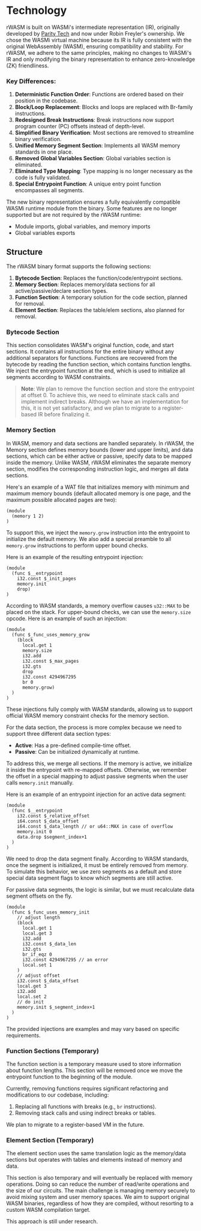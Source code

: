 # Technology

rWASM is built on WASMi's intermediate representation (IR),
originally developed by [Parity Tech](https://github.com/wasmi-labs/wasmi) and now under Robin Freyler's ownership.
We chose the WASMi virtual machine because its IR is fully consistent with the original WebAssembly (WASM),
ensuring compatibility and stability.
For rWASM, we adhere to the same principles,
making no changes to WASMi's IR and only modifying the binary representation to enhance zero-knowledge
(ZK) friendliness.

### Key Differences:

1. **Deterministic Function Order**: Functions are ordered based on their position in the codebase.
2. **Block/Loop Replacement**: Blocks and loops are replaced with Br-family instructions.
3. **Redesigned Break Instructions**: Break instructions now support program counter (PC) offsets instead of depth-level.
4. **Simplified Binary Verification**: Most sections are removed to streamline binary verification.
5. **Unified Memory Segment Section**: Implements all WASM memory standards in one place.
6. **Removed Global Variables Section**: Global variables section is eliminated.
7. **Eliminated Type Mapping**: Type mapping is no longer necessary as the code is fully validated.
8. **Special Entrypoint Function**: A unique entry point function encompasses all segments.

The new binary representation ensures a fully equivalently compatible WASMi runtime module from the binary.
Some features are no longer supported but are not required by the rWASM runtime:

- Module imports, global variables, and memory imports
- Global variables exports

## Structure

The rWASM binary format supports the following sections:

1. **Bytecode Section**: Replaces the function/code/entrypoint sections.
2. **Memory Section**: Replaces memory/data sections for all active/passive/declare section types.
3. **Function Section**: A temporary solution for the code section, planned for removal.
4. **Element Section**: Replaces the table/elem sections, also planned for removal.

### Bytecode Section

This section consolidates WASM's original function, code, and start sections.
It contains all instructions for the entire binary without any additional separators for functions.
Functions are recovered from the bytecode by reading the function section, which contains function lengths.
We inject the entrypoint function at the end, which is used to initialize all segments according to WASM constraints.

> **Note**: We plan to remove the function section and store the entrypoint at offset 0. To achieve this, we need to eliminate stack calls and implement indirect breaks. Although we have an implementation for this, it is not yet satisfactory, and we plan to migrate to a register-based IR before finalizing it.

### Memory Section

In WASM, memory and data sections are handled separately.
In rWASM, the Memory section defines memory bounds (lower and upper limits), and data sections,
which can be either active or passive, specify data to be mapped inside the memory.
Unlike WASM, rWASM eliminates the separate memory section,
modifies the corresponding instruction logic, and merges all data sections.

Here's an example of a WAT file that initializes memory with minimum and maximum memory bounds
(default allocated memory is one page, and the maximum possible allocated pages are two):

```wat
(module
  (memory 1 2)
)
```

To support this, we inject the `memory.grow` instruction into the entrypoint to initialize the default memory.
We also add a special preamble to all `memory.grow` instructions to perform upper bound checks.

Here is an example of the resulting entrypoint injection:

```wat
(module
  (func $__entrypoint
    i32.const $_init_pages
    memory.init
    drop)
)
```

According to WASM standards, a memory overflow causes `u32::MAX` to be placed on the stack.
For upper-bound checks, we can use the `memory.size` opcode.
Here is an example of such an injection:

```wat
(module
  (func $_func_uses_memory_grow
    (block
      local.get 1
      memory.size
      i32.add
      i32.const $_max_pages
      i32.gts
      drop
      i32.const 4294967295
      br 0
      memory.grow)
  )
)
```

These injections fully comply with WASM standards,
allowing us to support official WASM memory constraint checks for the memory section.

For the data section, the process is more complex because we need to support three different data section types:

- **Active**: Has a pre-defined compile-time offset.
- **Passive**: Can be initialized dynamically at runtime.

To address this, we merge all sections.
If the memory is active, we initialize it inside the entrypoint with re-mapped offsets.
Otherwise,
we remember the offset in a special mapping to adjust passive segments when the user calls `memory.init` manually.

Here is an example of an entrypoint injection for an active data segment:

```wat
(module
  (func $__entrypoint
    i32.const $_relative_offset
    i64.const $_data_offset
    i64.const $_data_length // or u64::MAX in case of overflow
    memory.init 0
    data.drop $segment_index+1
  )
)
```

We need to drop the data segment finally.
According to WASM standards, once the segment is initialized, it must be entirely removed from memory.
To simulate this behavior,
we use zero segments as a default and store special data segment flags to know which segments are still active.

For passive data segments, the logic is similar, but we must recalculate data segment offsets on the fly.

```wat
(module
  (func $_func_uses_memory_init
    // adjust length
    (block
      local.get 1
      local.get 3
      i32.add
      i32.const $_data_len
      i32.gts
      br_if_eqz 0
      i32.const 4294967295 // an error
      local.set 1
    )
    // adjust offset
    i32.const $_data_offset
    local.get 3
    i32.add
    local.set 2
    // do init
    memory.init $_segment_index+1
  )
)
```

The provided injections are examples and may vary based on specific requirements.

### Function Sections (Temporary)

The function section is a temporary measure used to store information about function lengths.
This section will be removed once we move the entrypoint function to the beginning of the module.

Currently, removing functions requires significant refactoring and modifications to our codebase, including:

1. Replacing all functions with breaks (e.g., `br` instructions).
2. Removing stack calls and using indirect breaks or tables.

We plan to migrate to a register-based VM in the future.

### Element Section (Temporary)

The element section uses the same translation logic as the memory/data sections
but operates with tables and elements instead of memory and data.

This section is also temporary and will eventually be replaced with memory operations.
Doing so can reduce the number of read/write operations and the size of our circuits.
The main challenge is managing memory securely to avoid mixing system and user memory spaces.
We aim to support original WASM binaries, regardless of how they are compiled,
without resorting to a custom WASM compilation target.

This approach is still under research.